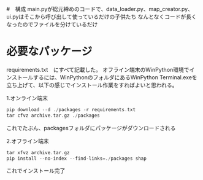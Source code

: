 #　構成
main.pyが総元締めのコードで、data_loader.py、map_creator.py、ui.pyはそこから呼び出して使っているだけの子供たち
なんとなくコードが長くなったのでファイルを分けているだけ

# 必要なパッケージ
requirements.txt　にすべて記載した。
オフライン端末のWinPython環境でインストールするには、WinPythonのフォルダにあるWinPython Terminal.exeを立ち上げて、以下の感じでインストール作業をすればよいと思われる。

1.オンライン端末
```c
pip download --d ./packages -r requirements.txt
tar cfvz archive.tar.gz ./packages
```
これでたぶん、packagesフォルダにパッケージがダウンロードされる


2.オフライン端末
```c
tar xfvz archive.tar.gz
pip install --no-index --find-links=./packages shap
```
これでインストール完了

